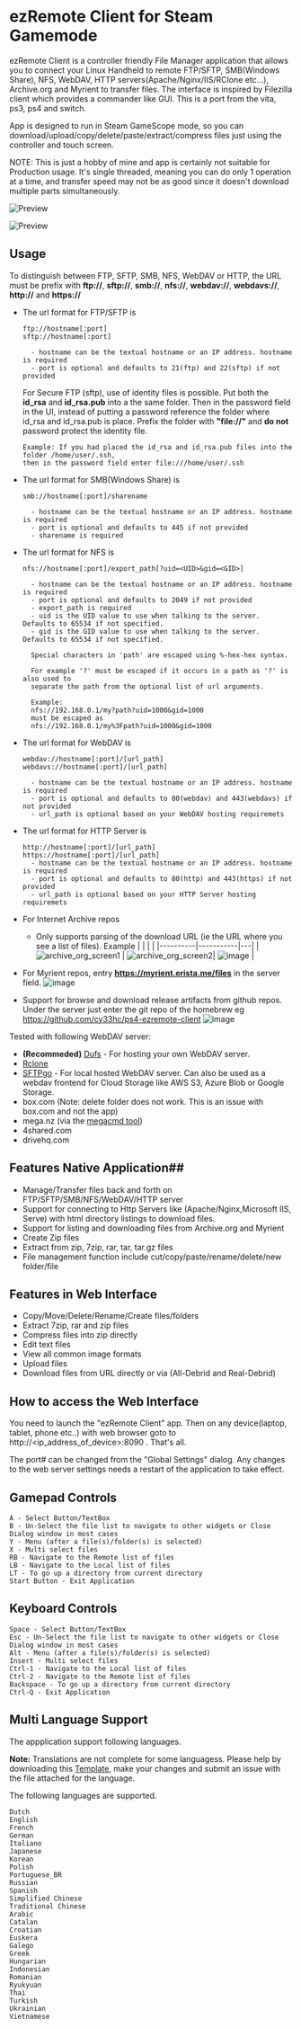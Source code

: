 # ezRemote Client for Steam Gamemode

ezRemote Client is a controller friendly File Manager application that allows you to connect your Linux Handheld to remote FTP/SFTP, SMB(Windows Share), NFS, WebDAV, HTTP servers(Apache/Nginx/IIS/RClone etc...), Archive.org and Myrient to transfer files. The interface is inspired by Filezilla client which provides a commander like GUI. This is a port from the vita, ps3, ps4 and switch.

App is designed to run in Steam GameScope mode, so you can download/upload/copy/delete/paste/extract/compress files just using the controller and touch screen.

NOTE: This is just a hobby of mine and app is certainly not suitable for Production usage. It's single threaded, meaning you can do only 1 operation at a time, and transfer speed may not be as good since it doesn't download multiple parts simultaneously.

![Preview](/screenshot.png)

![Preview](/ezremote_client_web.png)

## Usage
To distinguish between FTP, SFTP, SMB, NFS, WebDAV or HTTP, the URL must be prefix with **ftp://**, **sftp://**, **smb://**, **nfs://**, **webdav://**, **webdavs://**, **http://** and **https://**

 - The url format for FTP/SFTP is
   ```
   ftp://hostname[:port]
   sftp://hostname[:port]

     - hostname can be the textual hostname or an IP address. hostname is required
     - port is optional and defaults to 21(ftp) and 22(sftp) if not provided
   ```
   For Secure FTP (sftp), use of identity files is possible. Put both the **id_rsa** and **id_rsa.pub** into a the same folder. Then in the password field in the UI, instead of putting a password reference the folder where id_rsa and id_rsa.pub is place. Prefix the folder with **"file://"** and **do not** password protect the identity file.
   ```
   Example: If you had placed the id_rsa and id_rsa.pub files into the folder /home/user/.ssh,
   then in the password field enter file:///home/user/.ssh
   ```

 - The url format for SMB(Windows Share) is
   ```
   smb://hostname[:port]/sharename

     - hostname can be the textual hostname or an IP address. hostname is required
     - port is optional and defaults to 445 if not provided
     - sharename is required
   ```

 - The url format for NFS is
   ```
   nfs://hostname[:port]/export_path[?uid=<UID>&gid=<GID>]

     - hostname can be the textual hostname or an IP address. hostname is required
     - port is optional and defaults to 2049 if not provided
     - export_path is required
     - uid is the UID value to use when talking to the server. Defaults to 65534 if not specified.
     - gid is the GID value to use when talking to the server. Defaults to 65534 if not specified.

     Special characters in 'path' are escaped using %-hex-hex syntax.

     For example '?' must be escaped if it occurs in a path as '?' is also used to
     separate the path from the optional list of url arguments.

     Example:
     nfs://192.168.0.1/my?path?uid=1000&gid=1000
     must be escaped as
     nfs://192.168.0.1/my%3Fpath?uid=1000&gid=1000
   ```

 - The url format for WebDAV is
   ```
   webdav://hostname[:port]/[url_path]
   webdavs://hostname[:port]/[url_path]

     - hostname can be the textual hostname or an IP address. hostname is required
     - port is optional and defaults to 80(webdav) and 443(webdavs) if not provided
     - url_path is optional based on your WebDAV hosting requiremets
   ```

- The url format for HTTP Server is
   ```
   http://hostname[:port]/[url_path]
   https://hostname[:port]/[url_path]
     - hostname can be the textual hostname or an IP address. hostname is required
     - port is optional and defaults to 80(http) and 443(https) if not provided
     - url_path is optional based on your HTTP Server hosting requiremets
   ```
- For Internet Archive repos
  - Only supports parsing of the download URL (ie the URL where you see a list of files). Example
    |      |           |  |
    |----------|-----------|---|
    | ![archive_org_screen1](https://github.com/user-attachments/assets/b129b6cf-b938-4d7c-a3fa-61e1c633c1f6) | ![archive_org_screen2](https://github.com/user-attachments/assets/646106d1-e60b-4b35-b153-3475182df968)| ![image](https://github.com/user-attachments/assets/cad94de8-a694-4ef5-92a8-b87468e30adb) |

- For Myrient repos, entry **https://myrient.erista.me/files** in the server field.
  ![image](https://github.com/user-attachments/assets/b80e2bec-b8cc-4acc-9ab6-7b0dc4ef20e6)

- Support for browse and download  release artifacts from github repos. Under the server just enter the git repo of the homebrew eg https://github.com/cy33hc/ps4-ezremote-client
  ![image](https://github.com/user-attachments/assets/f8e931ea-f1d1-4af8-aed5-b0dfe661a230)

Tested with following WebDAV server:
 - **(Recommeded)** [Dufs](https://github.com/sigoden/dufs) - For hosting your own WebDAV server.
 - [Rclone](https://rclone.org/)
 - [SFTPgo](https://github.com/drakkan/sftpgo) - For local hosted WebDAV server. Can also be used as a webdav frontend for Cloud Storage like AWS S3, Azure Blob or Google Storage.
 - box.com (Note: delete folder does not work. This is an issue with box.com and not the app)
 - mega.nz (via the [megacmd tool](https://mega.io/cmd))
 - 4shared.com
 - drivehq.com

## Features Native Application##
 - Manage/Transfer files back and forth on FTP/SFTP/SMB/NFS/WebDAV/HTTP server
 - Support for connecting to Http Servers like (Apache/Nginx,Microsoft IIS, Serve) with html directory listings to download files.
 - Support for listing and downloading files from Archive.org and Myrient
 - Create Zip files
 - Extract from zip, 7zip, rar, tar, tar.gz files
 - File management function include cut/copy/paste/rename/delete/new folder/file

## Features in Web Interface ##
 - Copy/Move/Delete/Rename/Create files/folders
 - Extract 7zip, rar and zip files
 - Compress files into zip directly
 - Edit text files
 - View all common image formats
 - Upload files
 - Download files from URL directly or via (All-Debrid and Real-Debrid)
 
## How to access the Web Interface ##
You need to launch the "ezRemote Client" app. Then on any device(laptop, tablet, phone etc..) with web browser goto to http://<ip_address_of_device>:8090 . That's all.

The port# can be changed from the "Global Settings" dialog. Any changes to the web server settings needs a restart of the application to take effect.

## Gamepad Controls
```
A - Select Button/TextBox
B - Un-Select the file list to navigate to other widgets or Close Dialog window in most cases
Y - Menu (after a file(s)/folder(s) is selected)
X - Multi select files
RB - Navigate to the Remote list of files
LB - Navigate to the Local list of files
LT - To go up a directory from current directory
Start Button - Exit Application
```
## Keyboard Controls
```
Space - Select Button/TextBox
Esc - Un-Select the file list to navigate to other widgets or Close Dialog window in most cases
Alt - Menu (after a file(s)/folder(s) is selected)
Insert - Multi select files
Ctrl-1 - Navigate to the Local list of files
Ctrl-2 - Navigate to the Remote list of files
Backspace - To go up a directory from current directory
Ctrl-Q - Exit Application
```

## Multi Language Support
The appplication support following languages.

**Note:** Translations are not complete for some languagess. Please help by downloading this [Template](https://github.com/cy33hc/pc-ezremote-client/blob/master/data/ezremote-client/assets/langs/English.ini), make your changes and submit an issue with the file attached for the language.

The following languages are supported.
```
Dutch
English
French
German
Italiano
Japanese
Korean
Polish
Portuguese_BR
Russian
Spanish
Simplified Chinese
Traditional Chinese
Arabic
Catalan
Croatian
Euskera
Galego
Greek
Hungarian
Indonesian
Romanian
Ryukyuan
Thai
Turkish
Ukrainian
Vietnamese
```
